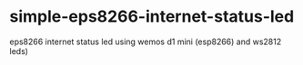 # simple-eps8266-internet-status-led
eps8266 internet status led using wemos d1 mini (esp8266) and ws2812 leds)
